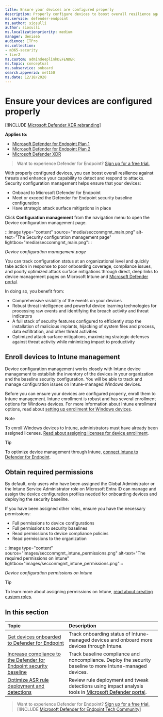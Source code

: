 ```yaml
---
title: Ensure your devices are configured properly
description: Properly configure devices to boost overall resilience against threats and enhance your capability to detect and respond to attacks.
ms.service: defender-endpoint
ms.author: siosulli
author: siosulli
ms.localizationpriority: medium
manager: deniseb
audience: ITPro
ms.collection: 
- m365-security
- tier2
ms.custom: admindeeplinkDEFENDER
ms.topic: conceptual
ms.subservice: onboard
search.appverid: met150
ms.date: 12/18/2020
---
```


# Ensure your devices are configured properly

[!INCLUDE [Microsoft Defender XDR rebranding](../../includes/microsoft-defender.md)]

**Applies to:**
- [Microsoft Defender for Endpoint Plan 1](https://go.microsoft.com/fwlink/p/?linkid=2154037)
- [Microsoft Defender for Endpoint Plan 2](https://go.microsoft.com/fwlink/p/?linkid=2154037)
- [Microsoft Defender XDR](https://go.microsoft.com/fwlink/?linkid=2118804)

> Want to experience Defender for Endpoint? [Sign up for a free trial.](https://signup.microsoft.com/create-account/signup?products=7f379fee-c4f9-4278-b0a1-e4c8c2fcdf7e&ru=https://aka.ms/MDEp2OpenTrial?ocid=docs-wdatp-onboardconfigure-abovefoldlink)

With properly configured devices, you can boost overall resilience against threats and enhance your capability to detect and respond to attacks. Security configuration management helps ensure that your devices:

- Onboard to Microsoft Defender for Endpoint
- Meet or exceed the Defender for Endpoint security baseline configuration
- Have strategic attack surface mitigations in place

Click **Configuration management** from the navigation menu to open the Device configuration management page.

:::image type="content" source="media/secconmgmt_main.png" alt-text="The Security configuration management page" lightbox="media/secconmgmt_main.png":::

*Device configuration management page*

You can track configuration status at an organizational level and quickly take action in response to poor onboarding coverage, compliance issues, and poorly optimized attack surface mitigations through direct, deep links to device management pages on Microsoft Intune and <a href="https://go.microsoft.com/fwlink/p/?linkid=2077139" target="_blank">Microsoft Defender portal</a>.

In doing so, you benefit from:

- Comprehensive visibility of the events on your devices
- Robust threat intelligence and powerful device learning technologies for processing raw events and identifying the breach activity and threat indicators
- A full stack of security features configured to efficiently stop the installation of malicious implants, hijacking of system files and process, data exfiltration, and other threat activities
- Optimized attack surface mitigations, maximizing strategic defenses against threat activity while minimizing impact to productivity

## Enroll devices to Intune management

Device configuration management works closely with Intune device management to establish the inventory of the devices in your organization and the baseline security configuration. You will be able to track and manage configuration issues on Intune-managed Windows devices.

Before you can ensure your devices are configured properly, enroll them to Intune management. Intune enrollment is robust and has several enrollment options for Windows devices. For more information about Intune enrollment options, read about [setting up enrollment for Windows devices](/intune/windows-enroll).

> [!NOTE]
> To enroll Windows devices to Intune, administrators must have already been assigned licenses. [Read about assigning licenses for device enrollment](/intune/licenses-assign).

> [!TIP]
> To optimize device management through Intune, [connect Intune to Defender for Endpoint](/intune/advanced-threat-protection#enable-windows-defender-atp-in-intune).

## Obtain required permissions

By default, only users who have been assigned the Global Administrator or the Intune Service Administrator role on Microsoft Entra ID can manage and assign the device configuration profiles needed for onboarding devices and deploying the security baseline.

If you have been assigned other roles, ensure you have the necessary permissions:

- Full permissions to device configurations
- Full permissions to security baselines
- Read permissions to device compliance policies
- Read permissions to the organization

:::image type="content" source="images/secconmgmt_intune_permissions.png" alt-text="The required permissions on intune" lightbox="images/secconmgmt_intune_permissions.png":::

*Device configuration permissions on Intune*

> [!TIP]
> To learn more about assigning permissions on Intune, [read about creating custom roles](/intune/create-custom-role#to-create-a-custom-role).

## In this section

Topic|Description
:---|:---
[Get devices onboarded to Defender for Endpoint](configure-machines-onboarding.md)|Track onboarding status of Intune-managed devices and onboard more devices through Intune. 
[Increase compliance to the Defender for Endpoint security baseline](configure-machines-security-baseline.md)|Track baseline compliance and noncompliance. Deploy the security baseline to more Intune-managed devices.
[Optimize ASR rule deployment and detections](configure-machines-asr.md)|Review rule deployment and tweak detections using impact analysis tools in <a href="https://go.microsoft.com/fwlink/p/?linkid=2077139" target="_blank">Microsoft Defender portal</a>.

> Want to experience Defender for Endpoint? [Sign up for a free trial.](https://signup.microsoft.com/create-account/signup?products=7f379fee-c4f9-4278-b0a1-e4c8c2fcdf7e&ru=https://aka.ms/MDEp2OpenTrial?ocid=docs-wdatp-onboardconfigure-belowfoldlink)
[!INCLUDE [Microsoft Defender for Endpoint Tech Community](../../includes/defender-mde-techcommunity.md)]
